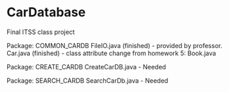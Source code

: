 # CarDatabase
Final ITSS class project

Package: COMMON_CARDB
     FileIO.java (finished) - provided by professor.
     Car.java (finished) - class attribute change from homework 5: Book.java

Package: CREATE_CARDB
     CreateCarDB.java - Needed

Package: SEARCH_CARDB
     SearchCarDb.java - Needed
